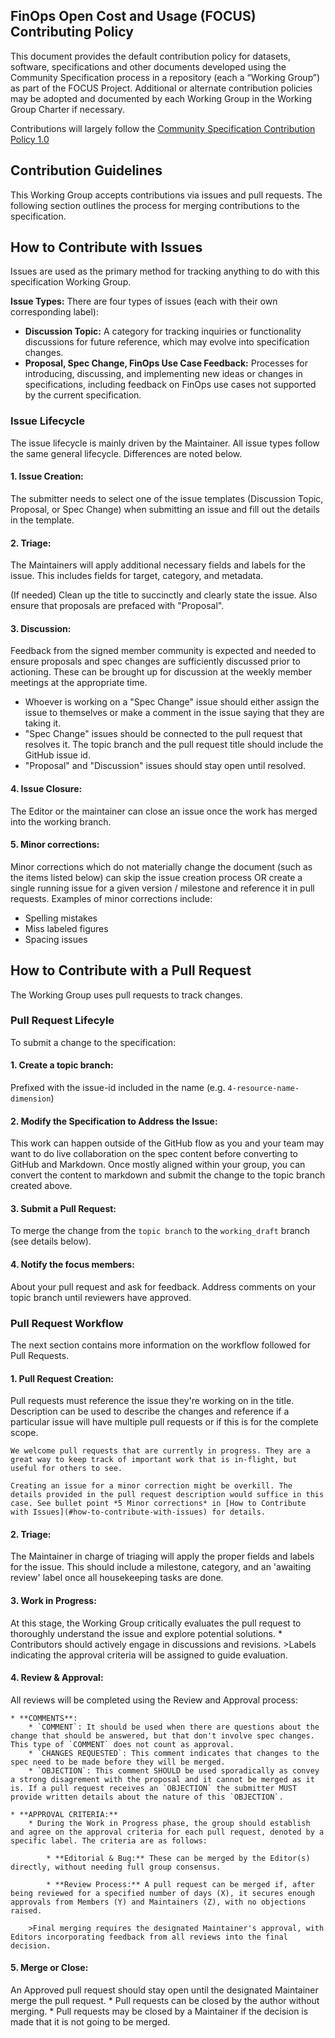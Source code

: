 FinOps Open Cost and Usage (FOCUS) Contributing Policy
-------------------------------------------------------

This document provides the default contribution policy for datasets, software, specifications and other documents developed using the Community Specification process in a repository (each a “Working Group”) as part of the FOCUS Project. Additional or alternate contribution policies may be adopted and documented by each Working Group in the Working Group Charter if necessary.

Contributions will largely follow the [Community Specification Contribution Policy 1.0](https://github.com/CommunitySpecification/Community_Specification/blob/main/6._Contributing.md)

## Contribution Guidelines

This Working Group accepts contributions via issues and  pull requests. The following section outlines the process for merging contributions to the specification.

## How to Contribute with Issues 
Issues are used as the primary method for tracking anything to do with this specification Working Group.

**Issue Types:**  There are four types of issues (each with their own corresponding label):
* **Discussion Topic:** A category for tracking inquiries or functionality discussions for future reference, which may evolve into specification changes.
* **Proposal, Spec Change, FinOps Use Case Feedback:** Processes for introducing, discussing, and implementing new ideas or changes in specifications, including feedback on FinOps use cases not supported by the current specification.

### Issue Lifecycle

The issue lifecycle is mainly driven by the Maintainer. All issue types follow the same general lifecycle. Differences are noted below.

#### **1. Issue Creation:**
The submitter needs to select one of the issue templates (Discussion Topic, Proposal, or Spec Change) when submitting an issue and fill out the details in the template.

#### **2. Triage:**
The Maintainers will apply additional necessary fields and labels for the issue. This includes fields for target, category, and metadata.

(If needed) Clean up the title to succinctly and clearly state the issue. Also ensure that proposals are prefaced with "Proposal".

#### **3. Discussion:**
Feedback from the signed member community is expected and needed to ensure proposals and spec changes are sufficiently discussed prior to actioning. These can be brought up for discussion at the weekly member meetings at the appropriate time.

   * Whoever is working on a "Spec Change" issue should either assign the issue to themselves or make a comment in the issue saying that they are taking it.
   * "Spec Change" issues should be connected to the pull request that resolves it. The topic branch and the pull request title should include the GitHub issue id.
   * "Proposal" and "Discussion" issues should stay open until resolved.

#### **4.	Issue Closure:**
The Editor or the maintainer can close an issue once the work has merged into the working branch.

#### **5. Minor corrections:**
Minor corrections which do not materially change the document (such as the items listed below) can skip the issue creation process OR create a single running issue for a given version / milestone and reference it in pull requests.
Examples of minor corrections include:
  * Spelling mistakes
  * Miss labeled figures
  * Spacing issues

## How to Contribute with a Pull Request
The Working Group uses pull requests to track changes. 

### Pull Request Lifecyle
To submit a change to the specification:

#### **1. Create a topic branch:** 
Prefixed with the issue-id included in the name (e.g. `4-resource-name-dimension`)

#### **2. Modify the Specification to Address the Issue:** 
This work can happen outside of the GitHub flow as you and your team may want to do live collaboration on the spec content before converting to GitHub and Markdown. Once mostly aligned within your group, you can convert the content to markdown and submit the change to the topic branch created above.

#### **3. Submit a Pull Request:** 
To merge the change from the `topic branch` to the `working_draft` branch (see details below).

#### **4. Notify the focus members:** 
About your pull request and ask for feedback. Address comments on your topic branch until reviewers have approved.

### Pull Request Workflow

The next section contains more information on the workflow followed for Pull Requests.

#### **1. Pull Request Creation:** 
Pull requests must reference the issue they're working on in the title. Description can be used to describe the changes and reference if a particular issue will have multiple pull requests or if this is for the complete scope.

    We welcome pull requests that are currently in progress. They are a great way to keep track of important work that is in-flight, but useful for others to see. 

    Creating an issue for a minor correction might be overkill. The details provided in the pull request description would suffice in this case. See bullet point *5 Minor corrections* in [How to Contribute with Issues](#how-to-contribute-with-issues) for details.

#### **2.	Triage:** 
The Maintainer in charge of triaging will apply the proper fields and labels for the issue. This should include a milestone, category, and an 'awaiting review' label once all housekeeping tasks are done.

#### **3. Work in Progress:** 
At this stage, the Working Group critically evaluates the pull request to thoroughly understand the issue and explore potential solutions.
    * Contributors should actively engage in discussions and revisions. 
    >Labels indicating the approval criteria will be assigned to guide evaluation.

#### **4.	Review & Approval:** 
All reviews will be completed using the Review and Approval process:

    * **COMMENTS**: 
        * `COMMENT`: It should be used when there are questions about the change that should be answered, but that don't involve spec changes. This type of `COMMENT` does not count as approval.
        * `CHANGES REQUESTED`: This comment indicates that changes to the spec need to be made before they will be merged.
        * `OBJECTION`: This comment SHOULD be used sporadically as convey a strong disagrement with the proposal and it cannot be merged as it is. If a pull request receives an `OBJECTION` the submitter MUST provide written details about the nature of this `OBJECTION`.

    * **APPROVAL CRITERIA:**
        * During the Work in Progress phase, the group should establish and agree on the approval criteria for each pull request, denoted by a specific label. The criteria are as follows:

            * **Editorial & Bug:** These can be merged by the Editor(s) directly, without needing full group consensus.

            * **Review Process:** A pull request can be merged if, after being reviewed for a specified number of days (X), it secures enough approvals from Members (Y) and Maintainers (Z), with no objections raised.

        >Final merging requires the designated Maintainer's approval, with Editors incorporating feedback from all reviews into the final decision.


#### **5.	Merge or Close:** 
An Approved pull request should stay open until the designated  Maintainer merge the pull request.
    * Pull requests can be closed by the author without merging.
    * Pull requests may be closed by a Maintainer if the decision is made that it is not going to be merged.
